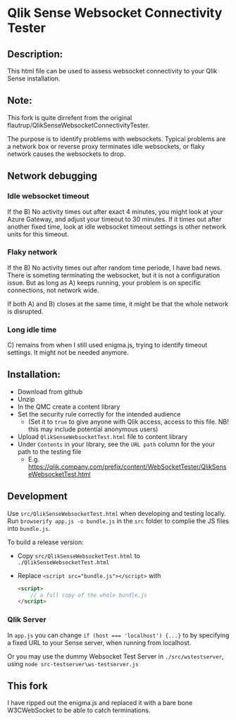 # Qlik Sense Websocket Connectivity Tester

## Description:
This html file can be used to assess websocket connectivity to your Qlik Sense installation.

## Note:
This fork is quite dirrefent from the original flautrup/QlikSenseWebsocketConnectivityTester.

The purpose is to identify problems with websockets. 
Typical problems are a network box or reverse proxy terminates idle websockets, 
or flaky network causes the websockets to drop.

## Network debugging
### Idle websocket timeout
If the B) No activity times out after exact 4 minutes, you might look at your Azure Gateway, and adjust your timeout to 30 minutes.
If it times out after another fixed time, look at idle websocket timeout settings is other network units for this timeout.

### Flaky network
If the B) No activity times out after random time periode, I have bad news.  There is someting terminating the websocket, but it is
not a configuration issue.  But as long as A) keeps running, your problem is on specific connections, not network wide.

If both A) and B) closes at the same time, it might be that the whole network is disrupted.

### Long idle time
C) remains from when I still used enigma.js, trying to identify timeout settings.
It might not be needed anymore.

## Installation:
* Download from github
* Unzip
* In the QMC create a content library
* Set the security rule correctly for the intended audience
  * (Set it to `true` to give anyone with Qlik access, access to this file. NB! this may include potential anonymous users)
* Upload `QlikSenseWebsocketTest.html` file to content library
* Under `Contents` in your library, see the `URL path` column for the your path to the testing file
  * E.g. https://qlik.company.com/prefix/content/WebSocketTester/QlikSenseWebsocketTest.html

## Development
Use `src/QlikSenseWebsocketTest.html` when developing and testing locally. 
Run `browserify app.js -o bundle.js` in the `src` folder to complie the JS files into `bundle.js`.

To build a release version:
* Copy `src/QlikSenseWebsocketTest.html` to `./QlikSenseWebsocketTest.html`
* Replace `<script src="bundle.js"></script>` with 
  
    ``` html
    <script>
        // a full copy of the whole bundle.js
    </script>
    ```

### Qlik Server
In `app.js` you can change `if (host === 'localhost') {...}` to by specifying a fixed URL to your Sense server, when running from localhost.

Or you may use the dummy Websocket Test Server in `./src/wstestserver`, using `node src-testserver\ws-testserver.js`

## This fork
I have ripped out the enigma.js and replaced it with a bare bone W3CWebSocket to be able to catch terminations.


